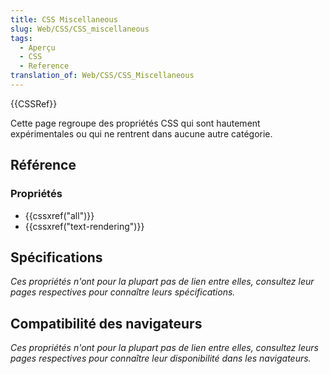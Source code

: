 ```yaml
---
title: CSS Miscellaneous
slug: Web/CSS/CSS_miscellaneous
tags:
  - Aperçu
  - CSS
  - Reference
translation_of: Web/CSS/CSS_Miscellaneous
---
```


{{CSSRef}}

Cette page regroupe des propriétés CSS qui sont hautement expérimentales ou qui ne rentrent dans aucune autre catégorie.

## Référence

### Propriétés

- {{cssxref("all")}}
- {{cssxref("text-rendering")}}

## Spécifications

_Ces propriétés n'ont pour la plupart pas de lien entre elles, consultez leur pages respectives pour connaître leurs spécifications._

## Compatibilité des navigateurs

_Ces propriétés n'ont pour la plupart pas de lien entre elles, consultez leurs pages respectives pour connaître leur disponibilité dans les navigateurs._
